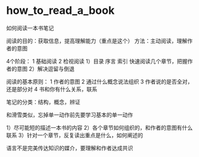 how_to_read_a_book
==================

如何阅读一本书笔记

阅读的目的：获取信息，提高理解能力（重点是这个）
方法：主动阅读，理解作者的意图

4个阶段：
1 基础阅读
2 检视阅读 
1）目录 序言 索引 快速阅读几个章节，把握作者的意图
2）解决逗留与倒退

阅读的基本原则：
1 作者的意图
2 通过什么概念说法组织
3 作者说的是否全对，还是部分对
4 书和你有什么关系，联系


笔记的分类：结构，概念，辨证

和滑雪类似，忘掉单一动作前先要学习基本的单一动作

1）尽可能短的描述一本书的内容
2）各个章节如何组织的，和作者的意图有什么联系
3）针对一个章节，反复读出重点是什么，如何阐述的



语言不是完美传达知识的媒介，要理解和作者达成共识
